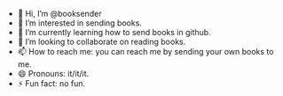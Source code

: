 - 👋 Hi, I’m @booksender
- 👀 I’m interested in sending books.
- 🌱 I’m currently learning how to send books in github.
- 💞️ I’m looking to collaborate on reading books.
- 📫 How to reach me: you can reach me by sending your own books to me.
- 😄 Pronouns: it/it/it.
- ⚡ Fun fact: no fun.

<!---
booksender/booksender is a ✨ special ✨ repository because its `README.md` (this file) appears on your GitHub profile.
You can click the Preview link to take a look at your changes.
--->
